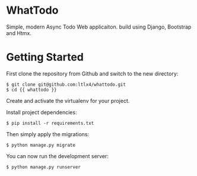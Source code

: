 # WhatTodo
Simple, modern Async Todo Web applicaiton. build using Django, Bootstrap and Htmx.

# Getting Started

First clone the repository from Github and switch to the new directory:

    $ git clone git@github.com:ltlx4/whattodo.git
    $ cd {{ whattodo }}
    
Create and activate the virtualenv for your project.
    
Install project dependencies:

    $ pip install -r requirements.txt
    
    
Then simply apply the migrations:

    $ python manage.py migrate
    

You can now run the development server:

    $ python manage.py runserver
